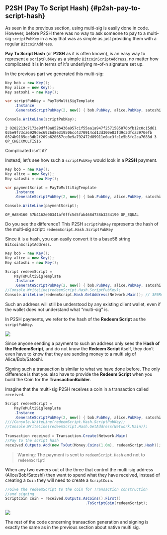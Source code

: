 ## P2SH (Pay To Script Hash) {#p2sh-pay-to-script-hash}

As seen in the previous section, using multi-sig is easily done in code. However, before P2SH there was no way to ask someone to pay to a multi-sig ```scriptPubKey``` in a way that was as simple as just providing them with a regular ```BitcoinAddress```.  

**Pay To Script Hash** (or **P2SH** as it is often known), is an easy way to represent a ```scriptPubKey``` as a simple ```BitcoinScriptAddress```, no matter how complicated it is in terms of it's underlying m-of-n signature set up.

In the previous part we generated this multi-sig:

```cs
Key bob = new Key();
Key alice = new Key();
Key satoshi = new Key();

var scriptPubKey = PayToMultiSigTemplate
    .Instance
    .GenerateScriptPubKey(2, new[] { bob.PubKey, alice.PubKey, satoshi.PubKey });

Console.WriteLine(scriptPubKey);
```  

```
2 0282213c7172e9dff8a852b436a957c1f55aa1a947f2571585870bfb12c0c15d61 036e9f73ca6929dec6926d8e319506cc4370914cd13d300e83fd9c3dfca3970efb 0324b9185ec3db2f209b620657ce0e9a792472d89911e0ac3fc1e5b5fc2ca7683d 3 OP_CHECKMULTISIG
```  

Complicated isn’t it?

Instead, let’s see how such a ```scriptPubKey``` would look in a **P2SH** payment.

```cs
Key bob = new Key();
Key alice = new Key();
Key satoshi = new Key();

var paymentScript = PayToMultiSigTemplate
    .Instance
    .GenerateScriptPubKey(2, new[] { bob.PubKey, alice.PubKey, satoshi.PubKey }).PaymentScript;

Console.WriteLine(paymentScript);
```  

```
OP_HASH160 57b4162e00341af0ffc5d5fab468d738b3234190 OP_EQUAL
```  

Do you see the difference? This P2SH ```scriptPubKey``` represents the hash of the multi-sig script: ```redeemScript.Hash.ScriptPubKey```

Since it is a hash, you can easily convert it to a base58 string ```BitcoinScriptAddress```.

```cs
Key bob = new Key();
Key alice = new Key();
Key satoshi = new Key();

Script redeemScript =
    PayToMultiSigTemplate
    .Instance
    .GenerateScriptPubKey(2, new[] { bob.PubKey, alice.PubKey, satoshi.PubKey });
//Console.WriteLine(redeemScript.Hash.ScriptPubKey);
Console.WriteLine(redeemScript.Hash.GetAddress(Network.Main)); // 3E6RvwLNfkH6PyX3bqoVGKzrx2AqSJFhjo
```  

Such an address will still be understood by any existing client wallet, even if the wallet does not understand what “multi-sig” is.

In P2SH payments, we refer to the hash of the **Redeem Script** as the ```scriptPubKey```.  

![](../assets/RedeemScript.png)  

Since anyone sending a payment to such an address only sees the **Hash of the RedeemScript**, and do not know the **Redeem Script** itself, they don’t even have to know that they are sending money to a multi sig of Alice/Bob/Satoshi.  

Signing such a transaction is similar to what we have done before. The only difference is that you also have to provide the **Redeem Script** when you build the Coin for the **TransactionBuilder**.

Imagine that the multi-sig P2SH receives a coin in a transaction called ```received```.  

```cs
Script redeemScript =
    PayToMultiSigTemplate
    .Instance
    .GenerateScriptPubKey(2, new[] { bob.PubKey, alice.PubKey, satoshi.PubKey });
////Console.WriteLine(redeemScript.Hash.ScriptPubKey);
//Console.WriteLine(redeemScript.Hash.GetAddress(Network.Main));
            
Transaction received = Transaction.Create(Network.Main)
//Pay to the script hash
received.Outputs.Add(new TxOut(Money.Coins(1.0m), redeemScript.Hash));
```  

> Warning: The payment is sent to ```redeemScript.Hash``` and not to ```redeemScript```!  

When any two owners out of the three that control the multi-sig address (Alice/Bob/Satoshi) then want to spend what they have received, instead of creating a ```Coin``` they will need to create a ```ScriptCoin```.  

```cs
//Give the redeemScript to the coin for Transaction construction
//and signing
ScriptCoin coin = received.Outputs.AsCoins().First()
                                    .ToScriptCoin(redeemScript);
```  

![](../assets/ScriptCoin.png)  

The rest of the code concerning transaction generation and signing is exactly the same as in the previous section about native multi sig.
